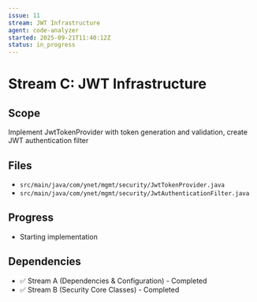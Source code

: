 ```yaml
---
issue: 11
stream: JWT Infrastructure
agent: code-analyzer
started: 2025-09-21T11:40:12Z
status: in_progress
---
```


# Stream C: JWT Infrastructure

## Scope
Implement JwtTokenProvider with token generation and validation, create JWT authentication filter

## Files
- `src/main/java/com/ynet/mgmt/security/JwtTokenProvider.java`
- `src/main/java/com/ynet/mgmt/security/JwtAuthenticationFilter.java`

## Progress
- Starting implementation

## Dependencies
- ✅ Stream A (Dependencies & Configuration) - Completed
- ✅ Stream B (Security Core Classes) - Completed